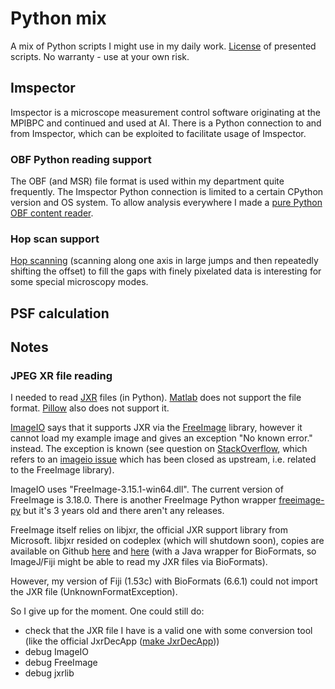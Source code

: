 # Python mix

A mix of Python scripts I might use in my daily work. [License](LICENSE) of presented scripts. No warranty - use at your
own risk.

## Imspector

Imspector is a microscope measurement control software originating at the MPIBPC and continued and used at AI. There is
a Python connection to and from Imspector, which can be exploited to facilitate usage of Imspector.

### OBF Python reading support

The OBF (and MSR) file format is used within my department quite frequently. The Imspector Python connection is limited to
a certain CPython version and OS system. To allow analysis everywhere I made a [pure Python OBF content reader](imspector/obf).

### Hop scan support

[Hop scanning](imspector/hop_scan) (scanning along one axis in large jumps and then repeatedly shifting the offset) to fill the gaps with finely
pixelated data is interesting for some special microscopy modes.

## PSF calculation

## Notes

### JPEG XR file reading

I needed to read [JXR](https://en.wikipedia.org/wiki/JPEG_XR) files (in Python).
[Matlab](https://www.mathworks.com/help/matlab/import_export/supported-file-formats.html) does not support the file format.
[Pillow](https://pillow.readthedocs.io/en/stable/#) also does not support it.

[ImageIO](https://imageio.readthedocs.io/en/stable/format_jpeg-xr-fi.html)
says that it supports JXR via the [FreeImage](https://freeimage.sourceforge.io/) library, however it cannot load my
example image and gives an exception "No known error." instead. The exception is known (see question on [StackOverflow](https://stackoverflow.com/questions/50002135/how-to-load-an-jpeg-xr-image-file-in-python),
which refers to an [imageio issue](https://github.com/imageio/imageio/issues/269) which has been closed as upstream, i.e. related to the FreeImage library).

ImageIO uses "FreeImage-3.15.1-win64.dll". The current version of FreeImage is 3.18.0. There is another FreeImage Python
wrapper [freeimage-py](https://github.com/zpincus/freeimage-py) but it's 3 years old and there aren't any releases.

FreeImage itself relies on libjxr, the official JXR support library from Microsoft. libjxr resided
on codeplex (which will shutdown soon), copies are available on Github [here](https://github.com/4creators/jxrlib) and
[here](https://github.com/glencoesoftware/jxrlib) (with a Java wrapper for BioFormats, so ImageJ/Fiji might be able to
read my JXR files via BioFormats).

However, my version of Fiji (1.53c) with BioFormats (6.6.1) could not import the JXR file (UnknownFormatException).

So I give up for the moment. One could still do:

- check that the JXR file I have is a valid one with some conversion tool (like the official JxrDecApp ([make JxrDecApp](https://github.com/curasystems/jxrlib/blob/master/Makefile)))
- debug ImageIO
- debug FreeImage
- debug jxrlib






